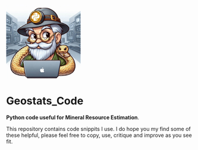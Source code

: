 <img src="https://github.com/erebus-mre/Geostats_Code/blob/main/pygeologist.jpeg?raw=true" width="200"/>

# Geostats_Code

**Python code useful for Mineral Resource Estimation**.

This repository contains code snippits I use. I do hope you my find some of these helpful, please feel free to copy, use, critique and improve as you see fit.
